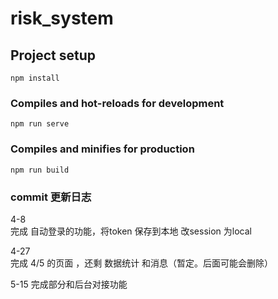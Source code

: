 # risk_system

## Project setup
```
npm install
```

### Compiles and hot-reloads for development
```
npm run serve
```

### Compiles and minifies for production
```
npm run build
```

### commit 更新日志
4-8   
完成 自动登录的功能，将token 保存到本地
       改session 为local 


4-27   
完成 4/5 的页面 ，还剩 数据统计  和消息（暂定。后面可能会删除）


5-15
完成部分和后台对接功能

